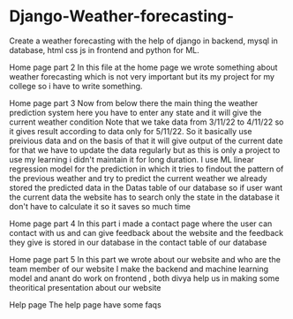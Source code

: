 # Django-Weather-forecasting-
Create a weather forecasting with the help of django in backend, mysql in database, html css js in frontend and python for ML.

Home page part 2 In this file at the home page we wrote something about weather forecasting which is not very important but its my project for my college so i have to write something.

Home page part 3 Now from below there the main thing the weather prediction system here you have to enter any state and it will give the current weather condition Note that we take data from 3/11/22 to 4/11/22 so it gives result according to data only for 5/11/22. So it basically use preivious data and on the basis of that it will give output of the current date for that we have to update the data regularly but as this is only a project to use my learning i didn't maintain it for long duration. I use ML linear regression model for the prediction in which it tries to findout the pattern of the previous weather and try to predict the current weather we already stored the predicted data in the Datas table of our database so if user want the current data the website has to search only the state in the database it don't have to calculate it so it saves so much time

Home page part 4 In this part i made a contact page where the user can contact with us and can give feedback about the website and the feedback they give is stored in our database in the contact table of our database

Home page part 5 In this part we wrote about our website and who are the team member of our website I make the backend and machine learning model and anant do work on frontend , both divya help us in making some theoritical presentation about our website

Help page The help page have some faqs
